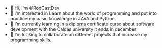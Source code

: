 - 👋 Hi, I’m @RodCastDev
- 👀 I’m interested in Learn about the world of programming and put into practice my basic knowledge in JAVA and Python.
- 🌱 I’m currently learning in a diploma certificate curso about software development with the Caldas university it ends in december
- 💞️ I’m looking to collaborate on different projects that increase my programming skills.

<!---
RodCastDev/RodCastDev is a ✨ special ✨ repository because its `README.md` (this file) appears on your GitHub profile.
You can click the Preview link to take a look at your changes.
--->
